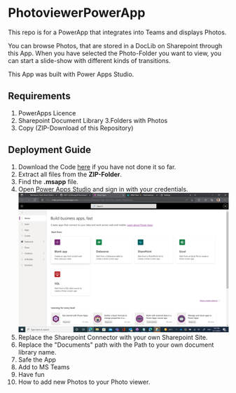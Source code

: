 # PhotoviewerPowerApp
This repo is for a PowerApp that integrates into Teams and displays Photos.

You can browse Photos, that are stored in a DocLib on Sharepoint through this App.
When you have selected the Photo-Folder you want to view, you can start a slide-show with different kinds of transitions.

This App was built with Power Apps Studio.

## Requirements

1. PowerApps Licence 
2. Sharepoint Document Library
3.Folders with Photos
4. Copy (ZIP-Download of this Repository)

## Deployment Guide
1. Download the Code [here](https://github.com/MSFT-srothhaupt/PhotoviewerPowerApp/blob/main/Fotos%20(Events%20%26%20Vacay)%203.msapp) if you have not done it so far.
2. Extract all files from the **ZIP-Folder**.
3. Find the **.msapp** file.
4. Open [Power Apps Studio](https://make.preview.powerapps.com) and sign in with your credentials.
![Landing page of PowerApps Studio](https://github.com/MSFT-srothhaupt/PhotoviewerPowerApp/blob/main/Deployment_Photos/Screenshot%20(9).png)
5. Replace the Sharepoint Connector with your own Sharepoint Site.
6. Replace the "Documents" path with the Path to your own document library name.
7. Safe the App
8. Add to MS Teams
9. Have fun
10. How to add new Photos to your Photo viewer.

